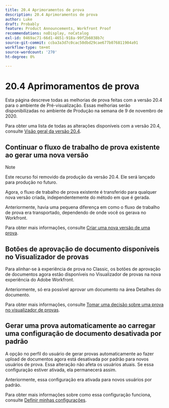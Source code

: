 ```yaml
---
title: 20.4 Aprimoramentos de prova
description: 20.4 Aprimoramentos de prova
author: Luke
draft: Probably
feature: Product Announcements, Workfront Proof
recommendations: noDisplay, noCatalog
exl-id: 0469ac71-66d1-4651-918a-99f2b6038b7c
source-git-commit: ccba3a3d7c0cac50dbd29cae677b076811904a91
workflow-type: tm+mt
source-wordcount: '270'
ht-degree: 0%

---
```


# 20.4 Aprimoramentos de prova

Esta página descreve todas as melhorias de prova feitas com a versão 20.4 para o ambiente de Pré-visualização. Essas melhorias serão disponibilizadas no ambiente de Produção na semana de 9 de novembro de 2020.

Para obter uma lista de todas as alterações disponíveis com a versão 20.4, consulte [Visão geral da versão 20.4](../../../product-announcements/product-releases/20.4-release-activity/20-4-release-overview.md).

## Continuar o fluxo de trabalho de prova existente ao gerar uma nova versão

>[!NOTE]
>
>Este recurso foi removido da produção da versão 20.4. Ele será lançado para produção no futuro.

Agora, o fluxo de trabalho de prova existente é transferido para qualquer nova versão criada, independentemente do método em que é gerada.

Anteriormente, havia uma pequena diferença em como o fluxo de trabalho de prova era transportado, dependendo de onde você os gerava no Workfront.

Para obter mais informações, consulte [Criar uma nova versão de uma prova](../../../review-and-approve-work/proofing/managing-proofs-within-workfront/create-new-proof-version.md).

## Botões de aprovação de documento disponíveis no Visualizador de provas

Para alinhar-se à experiência de prova no Classic, os botões de aprovação de documentos agora estão disponíveis no Visualizador de provas na nova experiência do Adobe Workfront.

Anteriormente, só era possível aprovar um documento na área Detalhes do documento.

Para obter mais informações, consulte [Tomar uma decisão sobre uma prova no visualizador de provas](../../../review-and-approve-work/proofing/reviewing-proofs-within-workfront/make-a-decision-on-a-proof/make-decisions-on-proof.md).

## Gerar uma prova automaticamente ao carregar uma configuração de documento desativada por padrão

A opção no perfil do usuário de gerar provas automaticamente ao fazer upload de documentos agora está desativada por padrão para novos usuários de prova. Essa alteração não afeta os usuários atuais. Se essa configuração estiver ativada, ela permanecerá assim.

Anteriormente, essa configuração era ativada para novos usuários por padrão.

Para obter mais informações sobre como essa configuração funciona, consulte [Definir minhas configurações](../../../workfront-basics/manage-your-account-and-profile/configuring-your-user-profile/configure-my-settings.md).
